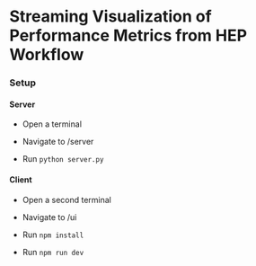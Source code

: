 # Streaming Visualization of Performance Metrics from HEP Workflow
 
### Setup
#### Server
- Open a terminal 

- Navigate to /server

- Run
```python server.py``` 

#### Client
- Open a second terminal 

- Navigate to /ui

- Run
``` npm install ``` 

- Run ``` npm run dev ``` 